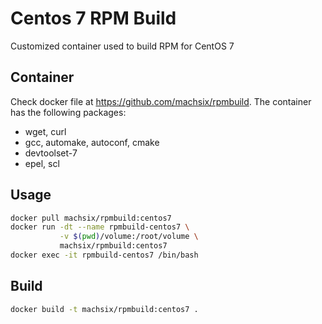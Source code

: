 # Centos 7 RPM Build

Customized container used to build RPM for CentOS 7

## Container
Check docker file at https://github.com/machsix/rpmbuild. The container has the following packages:
 * wget, curl
 * gcc, automake, autoconf, cmake
 * devtoolset-7
 * epel, scl

## Usage
```bash
docker pull machsix/rpmbuild:centos7
docker run -dt --name rpmbuild-centos7 \
           -v $(pwd)/volume:/root/volume \
           machsix/rpmbuild:centos7
docker exec -it rpmbuild-centos7 /bin/bash
```

## Build
```bash
docker build -t machsix/rpmbuild:centos7 .
```
